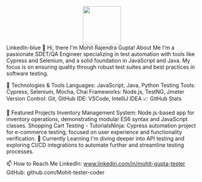 <div id="header" align="center">
  <img src="https://media.giphy.com/media/M9gbBd9nbDrOTu1Mqx/giphy.gif" width="100"/>
</div>
LinkedIn-blue
👋 Hi, there
I'm Mohit Rajendra Gupta!
About Me
I'm a passionate SDET/QA Engineer specializing in test automation with tools like Cypress and Selenium, and a solid foundation in JavaScript and Java. My focus is on ensuring quality through robust test suites and best practices in software testing.

🔧 Technologies & Tools
Languages: JavaScript, Java, Python
Testing Tools: Cypress, Selenium, Mocha, Chai
Frameworks: Node.js, TestNG, Jmeter
Version Control: Git, GitHub
IDE: VSCode, IntelliJ IDEA
📈 GitHub Stats

🚀 Featured Projects
Inventory Management System: Node.js-based app for inventory operations, demonstrating modular ES6 syntax and JavaScript classes.
Shopping Cart Testing - TutorialsNinja: Cypress automation project for e-commerce testing, focused on user experience and functionality verification.
🌱 Currently Learning
I'm diving deeper into API testing and exploring CI/CD integrations to automate further and streamline testing processes.

📫 How to Reach Me
LinkedIn: www.linkedin.com/in/mohit-gupta-tester
GitHub: github.com/Mohit-tester-coder
